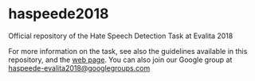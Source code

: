# haspeede2018
Official repository of the Hate Speech Detection Task at Evalita 2018

For more information on the task, see also the guidelines available in this repository, and the [web page](http://www.di.unito.it/~tutreeb/haspeede-evalita18/index.html). You can also join our Google group at [haspeede-evalita2018@googlegroups.com](https://groups.google.com/forum/embed/?place=forum/haspeede-evalita2018#!forum/haspeede-evalita2018)
